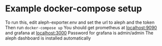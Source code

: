# Example docker-compose setup
To run this, edit aleph-exporter.env and set the url to aleph and the token
Then run `docker-compose up`
You should get prometheus at [localhost:9090](localhost:9090) and grafana at [localhost:3000](localhost:3000)
Password for grafana is admin/admin 
The aleph dashboard is installed automatically
